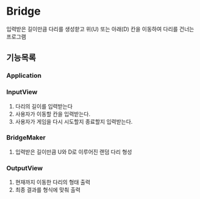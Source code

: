 # Bridge
입력받은 길이만큼 다리를 생성핟고 위(U) 또는 아래(D) 칸을 이동하여 다리를 건너는 프로그램

## 기능목록
### Application

### InputView
1. 다리의 길이를 입력받는다
2. 사용자가 이동할 칸을 입력받는다.
3. 사용자가 게임을 다시 시도할지 종료할지 입력받는다.

### BridgeMaker
1. 입력받은 길이만큼 U와 D로 이루어진 랜덤 다리 형성

### OutputView
1. 현재까지 이동한 다리의 형태 출력
2. 최종 결과를 형식에 맞춰 출력
